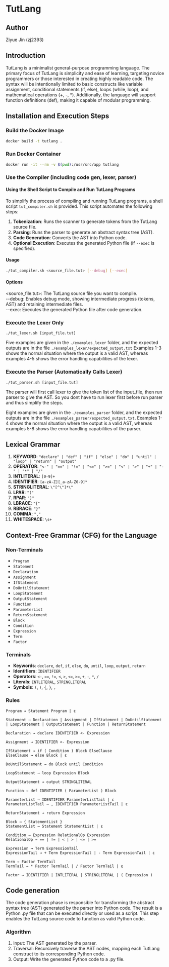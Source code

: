 # TutLang

## Author
Ziyue Jin (zj2393)

## Introduction
TutLang is a minimalist general-purpose programming language. The primary focus of TutLang is
simplicity and ease of learning, targeting novice programmers or those interested in creating highly
readable code. The syntax will be intentionally limited to basic constructs like variable assignment,
conditional statements (if, else), loops (while, loop), and mathematical operations (+, -, *). Additionally,
the language will support function definitions (def), making it capable of modular programming.

## Installation and Execution Steps

### Build the Docker Image

```bash
docker build -t tutlang .
```

### Run Docker Container

```bash
docker run -it --rm -v $(pwd):/usr/src/app tutlang
```

### Use the Compiler (including code gen, lexer, parser)

#### Using the Shell Script to Compile and Run TutLang Programs

To simplify the process of compiling and running TutLang programs, a shell script `tut_compiler.sh` is provided. This script automates the following steps:

1. **Tokenization**: Runs the scanner to generate tokens from the TutLang source file.
2. **Parsing**: Runs the parser to generate an abstract syntax tree (AST).
3. **Code Generation**: Converts the AST into Python code.
4. **Optional Execution**: Executes the generated Python file (if `--exec` is specified).

#### Usage

```bash
./tut_compiler.sh <source_file.tut> [--debug] [--exec]
```

#### Options

<source_file.tut>: The TutLang source file you want to compile.\
--debug: Enables debug mode, showing intermediate progress (tokens, AST) and retaining intermediate files.\
--exec: Executes the generated Python file after code generation.

### Execute the Lexer Only

```
./tut_lexer.sh [input_file.tut]
```

Five examples are given in the `./examples_lexer` folder, and the expected outputs are in the file `./examples_lexer/expected_output.txt` Examples 1-3 shows the normal situation where the output is a valid AST, whereas examples 4-5 shows the error handling capabilities of the lexer.

### Execute the Parser (Automatically Calls Lexer)

```
./tut_parser.sh [input_file.tut]
```

The parser will first call lexer to give the token list of the input_file, then run parser to give the AST. So you dont have to run lexer first before run parser and thus simplify the steps.

Eight examples are given in the `./examples_parser` folder, and the expected outputs are in the file `./examples_parser/expected_output.txt`. Examples 1-4 shows the normal situation where the output is a valid AST, whereas examples 5-8 shows the error handling capabilities of the parser.


## Lexical Grammar

1. **KEYWORD**: `"declare" | "def" | "if" | "else" | "do" | "until" | "loop" | "return" | "output"`
2. **OPERATOR**: `"<-" | "==" | "!=" | "<=" | ">=" | "<" | ">" | "+" | "-" | "*" | "/"`
3. **INTLITERAL**: `[0-9]+`
4. **IDENTIFIER**: `[a-zA-Z][_a-zA-Z0-9]*`
5. **STRINGLITERAL**: `\"[^\"]*\"`
6. **LPAR**: `"("`
7. **RPAR**: `")"`
8. **LBRACE**: `"{"`
9. **RBRACE**: `"}"`
10. **COMMA**: `","`
11. **WHITESPACE**: `\s+`

## Context-Free Grammar (CFG) for the Language

### Non-Terminals
- `Program`
- `Statement`
- `Declaration`
- `Assignment`
- `IfStatement`
- `DoUntilStatement`
- `LoopStatement`
- `OutputStatement`
- `Function`
- `ParameterList`
- `ReturnStatement`
- `Block`
- `Condition`
- `Expression`
- `Term`
- `Factor`

### Terminals
- **Keywords**: `declare`, `def`, `if`, `else`, `do`, `until`, `loop`, `output`, `return`
- **Identifiers**: `IDENTIFIER`
- **Operators**: `<-`, `==`, `!=`, `<`, `>`, `<=`, `>=`, `+`, `-`, `*`, `/`
- **Literals**: `INTLITERAL`, `STRINGLITERAL`
- **Symbols**: `(`, `)`, `{`, `}`, `,`

### Rules
```
Program → Statement Program | ε

Statement → Declaration | Assignment | IfStatement | DoUntilStatement | LoopStatement | OutputStatement | Function | ReturnStatement

Declaration → declare IDENTIFIER <- Expression

Assignment → IDENTIFIER <- Expression

IfStatement → if ( Condition ) Block ElseClause  
ElseClause → else Block | ε

DoUntilStatement → do Block until Condition

LoopStatement → loop Expression Block

OutputStatement → output STRINGLITERAL

Function → def IDENTIFIER ( ParameterList ) Block

ParameterList → IDENTIFIER ParameterListTail | ε  
ParameterListTail → , IDENTIFIER ParameterListTail | ε

ReturnStatement → return Expression

Block → { StatementList }  
StatementList → Statement StatementList | ε

Condition → Expression RelationalOp Expression  
RelationalOp → == | != | < | > | <= | >=

Expression → Term ExpressionTail  
ExpressionTail → + Term ExpressionTail | - Term ExpressionTail | ε

Term → Factor TermTail  
TermTail → * Factor TermTail | / Factor TermTail | ε

Factor → IDENTIFIER | INTLITERAL | STRINGLITERAL | ( Expression )
```

## Code generation

The code generation phase is responsible for transforming the abstract syntax tree (AST) generated by the parser into Python code. The result is a Python .py file that can be executed directly or used as a script. This step enables the TutLang source code to function as valid Python code.

### Algorithm

1. Input: The AST generated by the parser.
2. Traversal: Recursively traverse the AST nodes, mapping each TutLang construct to its corresponding Python code.
3. Output: Write the generated Python code to a .py file.